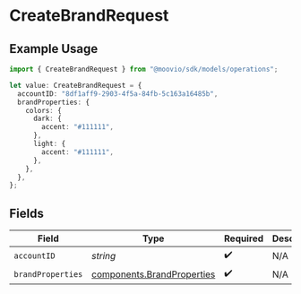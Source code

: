 # CreateBrandRequest

## Example Usage

```typescript
import { CreateBrandRequest } from "@moovio/sdk/models/operations";

let value: CreateBrandRequest = {
  accountID: "8df1aff9-2903-4f5a-84fb-5c163a16485b",
  brandProperties: {
    colors: {
      dark: {
        accent: "#111111",
      },
      light: {
        accent: "#111111",
      },
    },
  },
};
```

## Fields

| Field                                                                    | Type                                                                     | Required                                                                 | Description                                                              |
| ------------------------------------------------------------------------ | ------------------------------------------------------------------------ | ------------------------------------------------------------------------ | ------------------------------------------------------------------------ |
| `accountID`                                                              | *string*                                                                 | :heavy_check_mark:                                                       | N/A                                                                      |
| `brandProperties`                                                        | [components.BrandProperties](../../models/components/brandproperties.md) | :heavy_check_mark:                                                       | N/A                                                                      |